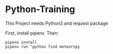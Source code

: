 # Python-Training

This Project needs Python3 and request package

First, install pipenv. Then:

```
pipenv install
pipenv run "python find meteorspy
```

